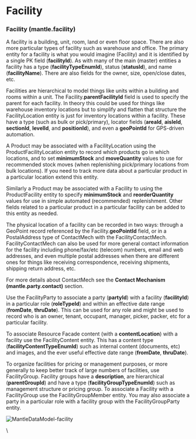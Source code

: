 # Facility

### Facility (mantle.facility) <a href="#facility-mantlefacility" id="facility-mantlefacility"></a>

A facility is a building, unit, room, land or even floor space. There are also more particular types of facility such as warehouse and office. The primary entity for a facility is what you would imagine (Facility) and it is identified by a single PK field (**facilityId**). As with many of the main (master) entities a facility has a type (**facilityTypeEnumId**), status (**statusId**), and name (**facilityName**). There are also fields for the owner, size, open/close dates, etc.

Facilities are hierarchical to model things like units within a building and rooms within a unit. The Facility.**parentFacilityId** field is used to specify the parent for each facility. In theory this could be used for things like warehouse inventory locations but to simplify and flatten that structure the FacilityLocation entity is just for inventory locations within a facility. These have a type (such as bulk or pick/primary), locator fields (**areaId**, **aisleId**, **sectionId**, **levelId**, and **positionId**), and even a **geoPointId** for GPS-driven automation.

A Product may be associated with a FacilityLocation using the ProductFacilityLocation entity to record which products go in which locations, and to set **minimumStock** and **moveQuantity** values to use for recommended stock moves (when replenishing pick/primary locations from bulk locations). If you need to track more data about a particular product in a particular location extend this entity.

Similarly a Product may be associated with a Facility to using the ProductFacility entity to specify **minimumStock** and **reorderQuantity** values for use in simple automated (recommended) replenishment. Other fields related to a particular product in a particular facility can be added to this entity as needed.

The physical location of a facility can be recorded in two ways: through a GeoPoint record referenced by the Facility.**geoPointId** field, or in a PostalAddress type of ContactMech with the FacilityContactMech. FacilityContactMech can also be used for more general contact information for the facility including phone/fax/etc (telecom) numbers, email and web addresses, and even multiple postal addresses when there are different ones for things like receiving correspondence, receiving shipments, shipping return address, etc.

For more details about ContactMech see the **Contact Mechanism (mantle.party.contact)** section.

Use the FacilityParty to associate a party (**partyId**) with a facility (**facilityId**) in a particular role (**roleTypeId**) and within an effective date range (**fromDate**, **thruDate**). This can be used for any role and might be used to record who is an owner, tenant, occupant, manager, picker, packer, etc for a particular facility.

To associate Resource Facade content (with a **contentLocation**) with a facility use the FacilityContent entity. This has a content type (**facilityContentTypeEnumId**) such as internal content (documents, etc) and images, and the ever useful effective date range (**fromDate**, **thruDate**).

To organize facilities for pricing or management purposes, or more generally to keep better track of large numbers of facilities, use FacilityGroup. Facility groups have a **description**, are hierarchical (**parentGroupId**) and have a type (**facilityGroupTypeEnumId**) such as management structure or pricing group. To associate a Facility with a FacilityGroup use the FacilityGroupMember entity. You may also associate a party in a particular role with a facility group with the FacilityGroupParty entity.

![MantleDataModel-facility](https://www.moqui.org/docs/attachment/100463/MantleDataModel-facility.svg)

\
